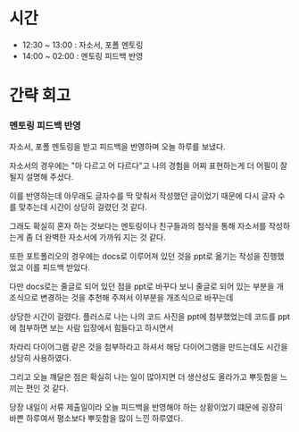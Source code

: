 # 시간

- 12:30 ~ 13:00 : 자소서, 포폴 멘토링
- 14:00 ~ 02:00 : 멘토링 피드백 반영

# 간략 회고

### 멘토링 피드백 반영

자소서, 포폴 멘토링을 받고 피드백을 반영하며 오늘 하루를 보냈다.

자소서의 경우에는 "아 다르고 어 다르다"고 나의 경험을 어찌 표현하는게 더 어필이 잘 될지 설명해 주셨다.

이를 반영하는데 아무래도 글자수를 딱 맞춰서 작성했던 글이었기 때문에 다시 글자 수를 맞추는데 시간이 상당히 걸렸던 것 같다.

그래도 확실히 혼자 하는 것보다는 멘토링이나 친구들과의 첨삭을 통해 자소서를 작성하는게 좀 더 완벽한 자소서에 가까워 지는 것 같다.

또한 포트폴리오의 경우에는 docs로 이루어져 있던 것을 ppt로 옮기는 작성을 진행했었고 이를 피드백 받았다.

다만 docs로는 줄글로 되어 있던 점을 ppt로 바꾸다 보니 줄글로 되어 있는 부분을 개조식으로 변경하는 것을 추천해 주져서 이부분을 개조식으로 바꾸는데

상당한 시간이 걸렸다. 플러스로 나는 나의 코드 사진을 ppt에 첨부했었는데 코드를 ppt에 첨부하면 보는 사람 입장에서 힘들다고 하시면서

차라리 다이어그램 같은 것을 첨부하라고 하셔서 해당 다이어그램을 만드는데도 시간을 상당히 사용하였다.

그리고 오늘 꺠달은 점은 확실히 나는 일이 많아지면 더 생산성도 올라가고 뿌듯함을 느끼는 편인 것 같다.

당장 내일이 서류 제출일이라 오늘 피드백을 반영해야 하는 상황이었기 떄문에 굉장히 바쁜 하루여서 평소보다 뿌듯함을 많이 느낀 하루였다.
